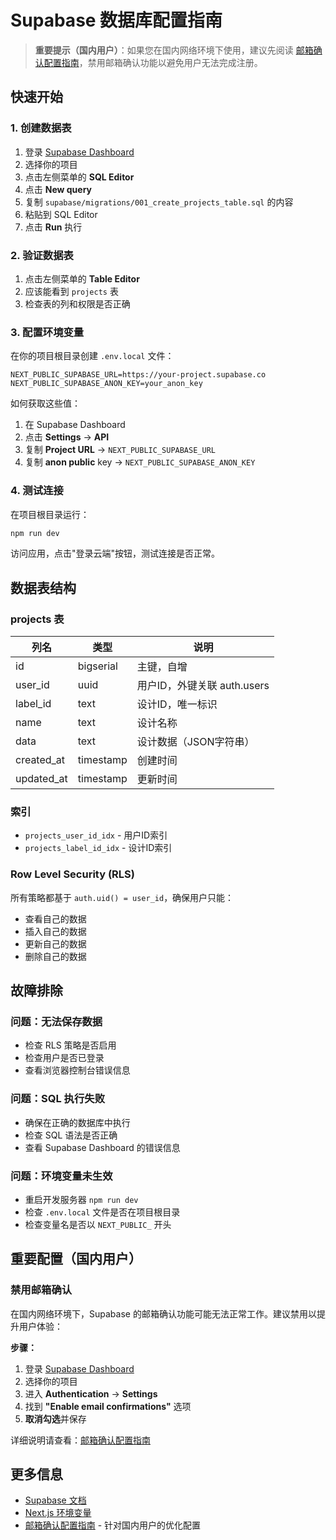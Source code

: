 # Supabase 数据库配置指南

> **重要提示（国内用户）**：如果您在国内网络环境下使用，建议先阅读 [邮箱确认配置指南](../docs/SUPABASE_EMAIL_CONFIG.md)，禁用邮箱确认功能以避免用户无法完成注册。

## 快速开始

### 1. 创建数据表

1. 登录 [Supabase Dashboard](https://app.supabase.com)
2. 选择你的项目
3. 点击左侧菜单的 **SQL Editor**
4. 点击 **New query**
5. 复制 `supabase/migrations/001_create_projects_table.sql` 的内容
6. 粘贴到 SQL Editor
7. 点击 **Run** 执行

### 2. 验证数据表

1. 点击左侧菜单的 **Table Editor**
2. 应该能看到 `projects` 表
3. 检查表的列和权限是否正确

### 3. 配置环境变量

在你的项目根目录创建 `.env.local` 文件：

```env
NEXT_PUBLIC_SUPABASE_URL=https://your-project.supabase.co
NEXT_PUBLIC_SUPABASE_ANON_KEY=your_anon_key
```

如何获取这些值：
1. 在 Supabase Dashboard
2. 点击 **Settings** → **API**
3. 复制 **Project URL** → `NEXT_PUBLIC_SUPABASE_URL`
4. 复制 **anon public** key → `NEXT_PUBLIC_SUPABASE_ANON_KEY`

### 4. 测试连接

在项目根目录运行：

```bash
npm run dev
```

访问应用，点击"登录云端"按钮，测试连接是否正常。

## 数据表结构

### projects 表

| 列名 | 类型 | 说明 |
|------|------|------|
| id | bigserial | 主键，自增 |
| user_id | uuid | 用户ID，外键关联 auth.users |
| label_id | text | 设计ID，唯一标识 |
| name | text | 设计名称 |
| data | text | 设计数据（JSON字符串） |
| created_at | timestamp | 创建时间 |
| updated_at | timestamp | 更新时间 |

### 索引

- `projects_user_id_idx` - 用户ID索引
- `projects_label_id_idx` - 设计ID索引

### Row Level Security (RLS)

所有策略都基于 `auth.uid() = user_id`，确保用户只能：
- 查看自己的数据
- 插入自己的数据
- 更新自己的数据
- 删除自己的数据

## 故障排除

### 问题：无法保存数据

- 检查 RLS 策略是否启用
- 检查用户是否已登录
- 查看浏览器控制台错误信息

### 问题：SQL 执行失败

- 确保在正确的数据库中执行
- 检查 SQL 语法是否正确
- 查看 Supabase Dashboard 的错误信息

### 问题：环境变量未生效

- 重启开发服务器 `npm run dev`
- 检查 `.env.local` 文件是否在项目根目录
- 检查变量名是否以 `NEXT_PUBLIC_` 开头

## 重要配置（国内用户）

### 禁用邮箱确认

在国内网络环境下，Supabase 的邮箱确认功能可能无法正常工作。建议禁用以提升用户体验：

**步骤：**
1. 登录 [Supabase Dashboard](https://app.supabase.com)
2. 选择你的项目
3. 进入 **Authentication** → **Settings**
4. 找到 **"Enable email confirmations"** 选项
5. **取消勾选**并保存

详细说明请查看：[邮箱确认配置指南](../docs/SUPABASE_EMAIL_CONFIG.md)

## 更多信息

- [Supabase 文档](https://supabase.com/docs)
- [Next.js 环境变量](https://nextjs.org/docs/basic-features/environment-variables)
- [邮箱确认配置指南](../docs/SUPABASE_EMAIL_CONFIG.md) - 针对国内用户的优化配置

